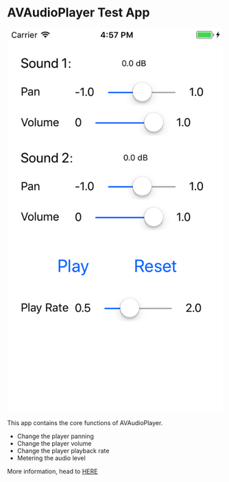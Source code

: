 # AVAudioPlayer Test App

![App Screenshot](https://github.com/JasonHan1990/AVFoundation-Learning/blob/master/Screenshots/01-AudioPlayer/Simulator%20Screen%20Shot%20Aug%2015%2C%202017%2C%204.57.12%20PM.png)

This app contains the core functions of AVAudioPlayer.
  - Change the player panning
  - Change the player volume
  - Change the player playback rate
  - Metering the audio level

More information, head to [HERE](http://junchenghan.com/blog/2017/8/15/avfoundation-01)
